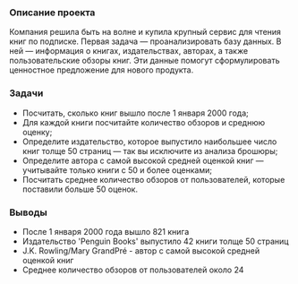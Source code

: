 ### Описание проекта
Компания решила быть на волне и купила крупный сервис для чтения книг по подписке. Первая задача — проанализировать базу данных. В ней — информация о книгах, издательствах, авторах, а также пользовательские обзоры книг. Эти данные помогут сформулировать ценностное предложение для нового продукта.

### Задачи

- Посчитать, сколько книг вышло после 1 января 2000 года;
- Для каждой книги посчитайте количество обзоров и среднюю оценку;
- Определите издательство, которое выпустило наибольшее число книг толще 50 страниц — так вы исключите из анализа брошюры;
- Определите автора с самой высокой средней оценкой книг — учитывайте только книги с 50 и более оценками;
- Посчитать среднее количество обзоров от пользователей, которые поставили больше 50 оценок.

### Выводы
- После 1 января 2000 года вышло 821 книга
- Издательство 'Penguin Books' выпустило 42 книги толще 50 страниц
- J.K. Rowling/Mary GrandPré - автор с самой высокой средней оценкой книг
- Среднее количество обзоров от пользователей около 24
